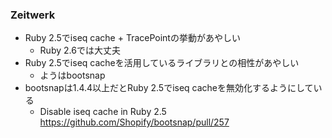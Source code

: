### Zeitwerk

* Ruby 2.5でiseq cache + TracePointの挙動があやしい
  * Ruby 2.6では大丈夫
* Ruby 2.5でiseq cacheを活用しているライブラリとの相性があやしい
  * ようはbootsnap
* bootsnapは1.4.4以上だとRuby 2.5でiseq cacheを無効化するようにしている
  * Disable iseq cache in Ruby 2.5 https://github.com/Shopify/bootsnap/pull/257
